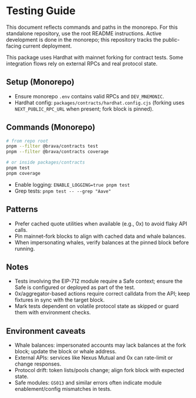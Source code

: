 # Testing Guide

This document reflects commands and paths in the monorepo. For this standalone repository, use the root README instructions. Active development is done in the monorepo; this repository tracks the public-facing current deployment.

This package uses Hardhat with mainnet forking for contract tests. Some
integration flows rely on external RPCs and real protocol state.

## Setup (Monorepo)

- Ensure monorepo `.env` contains valid RPCs and `DEV_MNEMONIC`.
- Hardhat config: `packages/contracts/hardhat.config.cjs` (forking uses
  `NEXT_PUBLIC_RPC_URL` when present; fork block is pinned).

## Commands (Monorepo)

```bash
# from repo root
pnpm --filter @brava/contracts test
pnpm --filter @brava/contracts coverage

# or inside packages/contracts
pnpm test
pnpm coverage
```

- Enable logging: `ENABLE_LOGGING=true pnpm test`
- Grep tests: `pnpm test -- --grep "Aave"`

## Patterns

- Prefer cached quote utilities when available (e.g., 0x) to avoid flaky API
  calls.
- Pin mainnet-fork blocks to align with cached data and whale balances.
- When impersonating whales, verify balances at the pinned block before running.

## Notes

- Tests involving the EIP-712 module require a Safe context; ensure the Safe is
  configured or deployed as part of the test.
- 0x/aggregator-based actions require correct calldata from the API; keep
  fixtures in sync with the target block.
- Mark tests dependent on volatile protocol state as skipped or guard them with
  environment checks.

## Environment caveats

- Whale balances: impersonated accounts may lack balances at the fork block;
  update the block or whale address.
- External APIs: services like Nexus Mutual and 0x can rate-limit or change
  responses.
- Protocol drift: token lists/pools change; align fork block with expected
  state.
- Safe modules: `GS013` and similar errors often indicate module
  enablement/config mismatches in tests.

